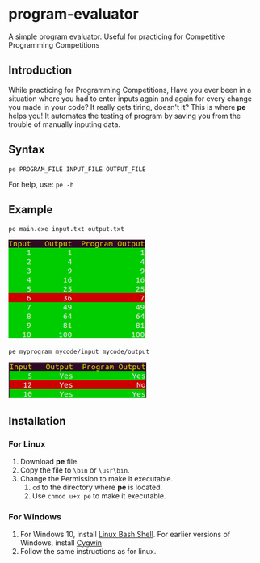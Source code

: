 # program-evaluator
A simple program evaluator. Useful for practicing for Competitive Programming Competitions

## Introduction
While practicing for Programming Competitions, Have you ever been in a situation where you had to enter inputs again and again for every change you made in your code? It really gets tiring, doesn't it? This is where **pe** helps you! It automates the testing of program by saving you from the trouble of manually inputing data.

## Syntax
```
pe PROGRAM_FILE INPUT_FILE OUTPUT_FILE
```
For help, use: `pe -h`

## Example
```
pe main.exe input.txt output.txt
```
![example-image-01.png](https://github.com/warisali2/program-evaluator/blob/readme-edits/example-image-01.png)

```
pe myprogram mycode/input mycode/output
```
![example-image-02.png](https://github.com/warisali2/program-evaluator/blob/readme-edits/example-image-02.png)

## Installation

### For Linux
1. Download **pe** file.
2. Copy the file to `\bin` or `\usr\bin`.
3. Change the Permission to make it executable.
    1. `cd` to the directory where **pe** is located.
    2. Use `chmod u+x pe` to make it executable.

### For Windows
1. For Windows 10, install [Linux Bash Shell](http://www.howtogeek.com/249966/how-to-install-and-use-the-linux-bash-shell-on-windows-10/). For earlier versions of Windows, install [Cygwin](https://www.cygwin.com/)
2. Follow the same instructions as for linux.

